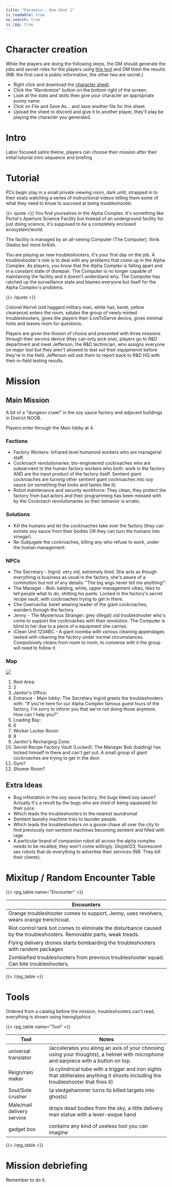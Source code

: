 ```yaml
---
title: "Paranoia - One-Shot 1"
is_readable: true
no_search: true
is_rpg: true
---
```


# Character creation

While the players are doing the following steps, the GM should generate the jobs and secret roles for the players using [this tool](/bin/paranoia/) and DM them the results (NB: the first card is public information, the other two are secret.)

- Right click and download the [character sheet](/decks/paranoia.html).
- Click the "Randomize" button on the bottom right of the screen.
- Look at the stats and skills then give your character an appropriate punny name.
- Click on File and Save As... and save another file for this sheet.
- Upload the sheet to discord and give it to another player, they'll play be playing the character you generated.

# Intro

Labor focused satire theme, players can choose their mission after their initial tutorial intro sequence and briefing

# Tutorial
PCs begin play in a small private viewing room, dark unlit, strapped in to their seats watching a series of instructional videos telling them some of what they need to know to succeed at being troubleshooter.

{{< quote >}}
You find yourselves in the Alpha Complex. It's something like Portal's Aperture Science Facility but instead of an underground facility for just doing science, it's supposed to be a completely enclosed ecosystem/world.

The facility is managed by an all-seeing Computer (The Computer), think Glados but more british.

You are playing as new troubleshooters, it's your first day on the job. A troubleshooter's role is to deal with any problems that come up in the Alpha Complex. As players, you know that the Alpha Complex is falling apart and in a constant state of disrepair. The Computer is no longer capable of maintaining the facility and it doesn't understand why. The Computer has ratched up the surveillance state and blames everyone but itself for the Alpha Complex's problems.

{{< /quote >}}

Colonel Kernel (old haggard military man, white hair, beret, yellow clearance) enters the room, salutes the group of newly minted troubleshooters, gives the players their iLiveToServe device, gives minimal hints and leaves room for questions.

Players are given the illusion of choice and presented with three missions through their service device (they can only pick one), players go to R&D department and meet Jefferson, the R&D technician, who assigns everyone on major tool but they aren't allowed to test out their equipmennt before they're in the field. Jefferson will ask them to report back to R&D HQ with their in-field testing results.

# Mission

## Main Mission

A bit of a "dungeon crawl" in the soy sauce factory and adjacent buildings in District NOOB.

Players enter through the Main lobby at 4.

### Factions

- Factory Workers: Infrared level humanoid workers who are managerial staff.
- Cockroach revolutionaries: bio-engineered cockroaches who are subservient to the human factory workers who both: work in the factory AND are the input product of the factory itself. Sentient giant cockroaches are turning other sentient giant cockroaches into soy sauce (or something that looks and tastes like it).
- Robot maintenance and security workforce: They clean, they protect the factory from bad actors and their programming has been messed with by the Cockroach revolutionaries so their behavior is erratic.

### Solutions

- Kill the humans and let the cockroaches take over the factory (they can extrete soy sauce from their bodies OR they can turn the humans into vinegar). 
- Re-Subjugate the cockroaches, killing any who refuse to work, under the human management.

### NPCs

- The Secretary - Ingrid: very old, extremely tired. She acts as though everything is business as usual in the factory,  she's aware of a commotion but not of any details: "The big wigs never tell me anything!".
- The Manager - Bob: balding, white, upper management vibes, likes to tell people what to do, shitting his pants. Locked in the factory's secret recipe vault, with cockroaches trying to get in there.
- Che Gueroacha: beret wearing leader of the giant cockroaches, wanders through the factory.
- Jenny - The Mysterious Stranger: grey (illegal) old troubleshooter who's come to support the cockroaches with their revolution. The Computer is blind to her due to a piece of a equipment she carries.
- iClean Unit 123ABC - A giant roomba with various cleaning appendages tasked with cleaning the factory under normal circumstances. Compulsively cleans from room to room, to converse with it the group will need to follow it. 

### Map

![](/img/rpg/paranoia/bug_factory.png)


1. Rest Area: 
2. 2
3. Janitor's Office:
4. Entrance - Main lobby: The Secretary Ingrid greets the troubleshooters with: "If you're here for our Alpha Complex famous guest tours of the factory, I'm sorry to inform you that we're not doing those anymore. How can I help you?"
5. Loading Bay:
6. 6
7. Worker Locker Room:
8. 8
9. Janitor's Recharging Zone:
10. Secret Recipe Factory Vault (Locked): The Manager Bob (balding) has locked himself in there and can't get out. A small group of giant cockroaches are trying to get in the door. 
11. Gym?
12. Shower Room?



## Extra Ideas
- Bug infestation in the soy sauce factory, the bugs bleed soy sauce? Actually it's a revolt by the bugs who are tired of being squeezed for their juice.
- Which leads the troubleshooters to the nearest laundromat
- Sentient laundry machine tries to launder people. 
- Which leads the troubleshooters on a goose chase all over the city to find previously non sentient machines becoming sentient and filled with rage
- A particular brand of companion robot all across the alpha complex needs to be recalled,  they won't come willingly. Glojob123, fluorescent sex robots that do everything to advertise their services (NB: They kill their clients).

# Mixitup / Random Encounter Table 

{{< rpg_table name="Encounter" >}}

| Encounters |
| - |
| Orange troubleshooter comes to support, Jenny, uses revolvers, wears orange trenchcoat. |
| Riot control tank bot comes to eliminate the disturbance caused by the troubleshooters. Removable parts, weak treads.  |
| Flying delivery drones starts bombarding the troubleshooters with random packages |
| Zombiefied troubleshooters from previous troubleshooter squad. Can bite troubleshooters. |

{{< /rpg_table >}}

# Tools

Ordered from a catalog before the mission,  troubleshooters can't read,  everything is shown using hieroglyphics

{{< rpg_table name="Tool" >}}

| Tool | Notes |
| - | - |
| universal translator | (accelerates you along an axis of your choosing using your thoughts), a helmet with microphone and earpiece with a button on top. |
| Reign/rain maker | (a cylindrical tube with a trigger and iron sights that obliterates anything it shoots including the troubleshooter that fires it) |
| Soul/Sole crusher | (a sledgehammer turns its killed targets into ghosts) |
| Male/mail delivery service | drops dead bodies from the sky, a little delivery man statue with a lever-esque hand  |
| gadget box | contains any kind of useless tool you can imagine |
{{< /rpg_table >}}

# Mission debriefing

Remember to do it.